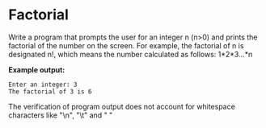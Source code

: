 # Factorial

Write a program that prompts the user for an integer n (n>0) and prints the factorial of the number on the screen. For example, the factorial of n is designated n!, which means the number calculated as follows: 1\*2\*3...\*n

**Example output:**

```
Enter an integer: 3
The factorial of 3 is 6
```

The verification of program output does not account for whitespace characters like "\n", "\t" and " "